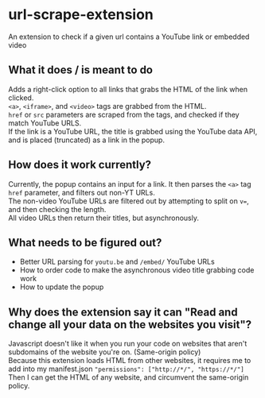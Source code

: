 # url-scrape-extension
An extension to check if a given url contains a YouTube link or embedded video

## What it does / is meant to do
Adds a right-click option to all links that grabs the HTML of the link when clicked.  
`<a>`, `<iframe>`, and `<video>` tags are grabbed from the HTML.  
`href` or `src` parameters are scraped from the tags, and checked if they match YouTube URLS.  
If the link is a YouTube URL, the title is grabbed using the YouTube data API, and is placed (truncated) as a link in the popup.

## How does it work currently?
Currently, the popup contains an input for a link. It then parses the `<a>` tag `href` parameter, and filters out non-YT URLs.  
The non-video YouTube URLs are filtered out by attempting to split on `v=`, and then checking the length.  
All video URLs then return their titles, but asynchronously.

## What needs to be figured out?
* Better URL parsing for `youtu.be` and `/embed/` YouTube URLs
* How to order code to make the asynchronous video title grabbing code work
* How to update the popup

## Why does the extension say it can "Read and change all your data on the websites you visit"?
Javascript doesn't like it when you run your code on websites that aren't subdomains of the website you're on. (Same-origin policy)    
Because this extension loads HTML from other websites, it requires me to add into my manifest.json `"permissions": ["http://*/", "https://*/"]`  
Then I can get the HTML of any website, and circumvent the same-origin policy.

